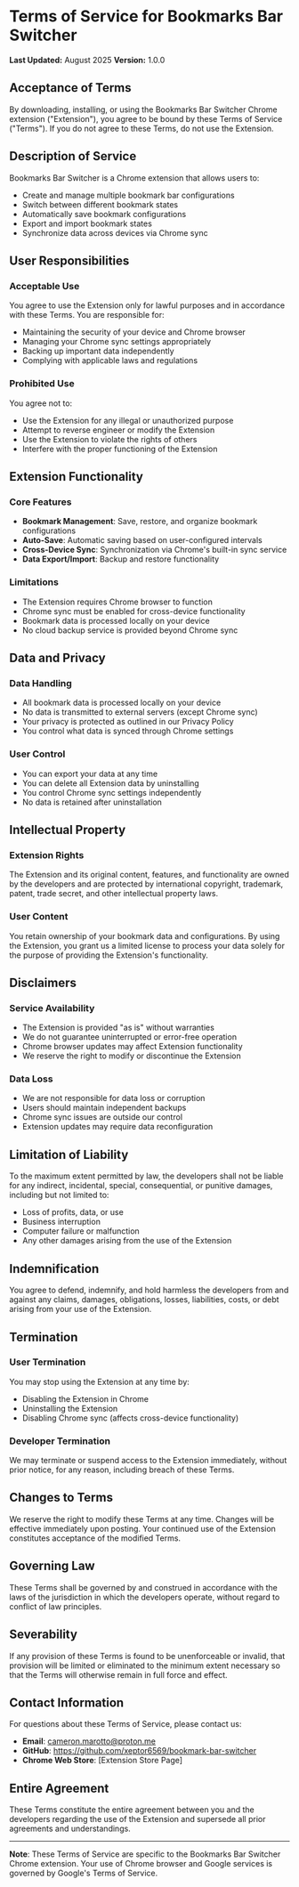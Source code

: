 # Terms of Service for Bookmarks Bar Switcher

**Last Updated:** August 2025
**Version:** 1.0.0

## Acceptance of Terms

By downloading, installing, or using the Bookmarks Bar Switcher Chrome extension ("Extension"), you agree to be bound by these Terms of Service ("Terms"). If you do not agree to these Terms, do not use the Extension.

## Description of Service

Bookmarks Bar Switcher is a Chrome extension that allows users to:
- Create and manage multiple bookmark bar configurations
- Switch between different bookmark states
- Automatically save bookmark configurations
- Export and import bookmark states
- Synchronize data across devices via Chrome sync

## User Responsibilities

### Acceptable Use
You agree to use the Extension only for lawful purposes and in accordance with these Terms. You are responsible for:
- Maintaining the security of your device and Chrome browser
- Managing your Chrome sync settings appropriately
- Backing up important data independently
- Complying with applicable laws and regulations

### Prohibited Use
You agree not to:
- Use the Extension for any illegal or unauthorized purpose
- Attempt to reverse engineer or modify the Extension
- Use the Extension to violate the rights of others
- Interfere with the proper functioning of the Extension

## Extension Functionality

### Core Features
- **Bookmark Management**: Save, restore, and organize bookmark configurations
- **Auto-Save**: Automatic saving based on user-configured intervals
- **Cross-Device Sync**: Synchronization via Chrome's built-in sync service
- **Data Export/Import**: Backup and restore functionality

### Limitations
- The Extension requires Chrome browser to function
- Chrome sync must be enabled for cross-device functionality
- Bookmark data is processed locally on your device
- No cloud backup service is provided beyond Chrome sync

## Data and Privacy

### Data Handling
- All bookmark data is processed locally on your device
- No data is transmitted to external servers (except Chrome sync)
- Your privacy is protected as outlined in our Privacy Policy
- You control what data is synced through Chrome settings

### User Control
- You can export your data at any time
- You can delete all Extension data by uninstalling
- You control Chrome sync settings independently
- No data is retained after uninstallation

## Intellectual Property

### Extension Rights
The Extension and its original content, features, and functionality are owned by the developers and are protected by international copyright, trademark, patent, trade secret, and other intellectual property laws.

### User Content
You retain ownership of your bookmark data and configurations. By using the Extension, you grant us a limited license to process your data solely for the purpose of providing the Extension's functionality.

## Disclaimers

### Service Availability
- The Extension is provided "as is" without warranties
- We do not guarantee uninterrupted or error-free operation
- Chrome browser updates may affect Extension functionality
- We reserve the right to modify or discontinue the Extension

### Data Loss
- We are not responsible for data loss or corruption
- Users should maintain independent backups
- Chrome sync issues are outside our control
- Extension updates may require data reconfiguration

## Limitation of Liability

To the maximum extent permitted by law, the developers shall not be liable for any indirect, incidental, special, consequential, or punitive damages, including but not limited to:
- Loss of profits, data, or use
- Business interruption
- Computer failure or malfunction
- Any other damages arising from the use of the Extension

## Indemnification

You agree to defend, indemnify, and hold harmless the developers from and against any claims, damages, obligations, losses, liabilities, costs, or debt arising from your use of the Extension.

## Termination

### User Termination
You may stop using the Extension at any time by:
- Disabling the Extension in Chrome
- Uninstalling the Extension
- Disabling Chrome sync (affects cross-device functionality)

### Developer Termination
We may terminate or suspend access to the Extension immediately, without prior notice, for any reason, including breach of these Terms.

## Changes to Terms

We reserve the right to modify these Terms at any time. Changes will be effective immediately upon posting. Your continued use of the Extension constitutes acceptance of the modified Terms.

## Governing Law

These Terms shall be governed by and construed in accordance with the laws of the jurisdiction in which the developers operate, without regard to conflict of law principles.

## Severability

If any provision of these Terms is found to be unenforceable or invalid, that provision will be limited or eliminated to the minimum extent necessary so that the Terms will otherwise remain in full force and effect.

## Contact Information

For questions about these Terms of Service, please contact us:

- **Email**: cameron.marotto@proton.me
- **GitHub**: https://github.com/xeptor6569/bookmark-bar-switcher
- **Chrome Web Store**: [Extension Store Page]

## Entire Agreement

These Terms constitute the entire agreement between you and the developers regarding the use of the Extension and supersede all prior agreements and understandings.

---

**Note**: These Terms of Service are specific to the Bookmarks Bar Switcher Chrome extension. Your use of Chrome browser and Google services is governed by Google's Terms of Service.
